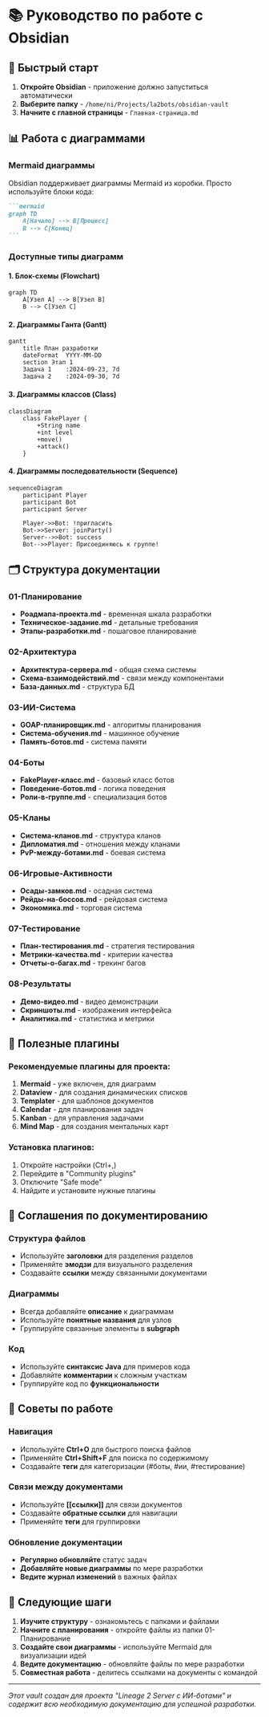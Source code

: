 # 📚 Руководство по работе с Obsidian

## 🚀 Быстрый старт

1. **Откройте Obsidian** - приложение должно запуститься автоматически
2. **Выберите папку** - `/home/ni/Projects/la2bots/obsidian-vault`
3. **Начните с главной страницы** - `Главная-страница.md`

## 📊 Работа с диаграммами

### Mermaid диаграммы
Obsidian поддерживает диаграммы Mermaid из коробки. Просто используйте блоки кода:

````markdown
```mermaid
graph TD
    A[Начало] --> B[Процесс]
    B --> C[Конец]
```
````

### Доступные типы диаграмм

#### 1. Блок-схемы (Flowchart)
```mermaid
graph TD
    A[Узел A] --> B[Узел B]
    B --> C[Узел C]
```

#### 2. Диаграммы Ганта (Gantt)
```mermaid
gantt
    title План разработки
    dateFormat  YYYY-MM-DD
    section Этап 1
    Задача 1    :2024-09-23, 7d
    Задача 2    :2024-09-30, 7d
```

#### 3. Диаграммы классов (Class)
```mermaid
classDiagram
    class FakePlayer {
        +String name
        +int level
        +move()
        +attack()
    }
```

#### 4. Диаграммы последовательности (Sequence)
```mermaid
sequenceDiagram
    participant Player
    participant Bot
    participant Server
    
    Player->>Bot: !пригласить
    Bot->>Server: joinParty()
    Server-->>Bot: success
    Bot-->>Player: Присоединяюсь к группе!
```

## 🗂️ Структура документации

### 01-Планирование
- **Роадмапа-проекта.md** - временная шкала разработки
- **Техническое-задание.md** - детальные требования
- **Этапы-разработки.md** - пошаговое планирование

### 02-Архитектура
- **Архитектура-сервера.md** - общая схема системы
- **Схема-взаимодействий.md** - связи между компонентами
- **База-данных.md** - структура БД

### 03-ИИ-Система
- **GOAP-планировщик.md** - алгоритмы планирования
- **Система-обучения.md** - машинное обучение
- **Память-ботов.md** - система памяти

### 04-Боты
- **FakePlayer-класс.md** - базовый класс ботов
- **Поведение-ботов.md** - логика поведения
- **Роли-в-группе.md** - специализация ботов

### 05-Кланы
- **Система-кланов.md** - структура кланов
- **Дипломатия.md** - отношения между кланами
- **PvP-между-ботами.md** - боевая система

### 06-Игровые-Активности
- **Осады-замков.md** - осадная система
- **Рейды-на-боссов.md** - рейдовая система
- **Экономика.md** - торговая система

### 07-Тестирование
- **План-тестирования.md** - стратегия тестирования
- **Метрики-качества.md** - критерии качества
- **Отчеты-о-багах.md** - трекинг багов

### 08-Результаты
- **Демо-видео.md** - видео демонстрации
- **Скриншоты.md** - изображения интерфейса
- **Аналитика.md** - статистика и метрики

## 🔧 Полезные плагины

### Рекомендуемые плагины для проекта:

1. **Mermaid** - уже включен, для диаграмм
2. **Dataview** - для создания динамических списков
3. **Templater** - для шаблонов документов
4. **Calendar** - для планирования задач
5. **Kanban** - для управления задачами
6. **Mind Map** - для создания ментальных карт

### Установка плагинов:
1. Откройте настройки (Ctrl+,)
2. Перейдите в "Community plugins"
3. Отключите "Safe mode"
4. Найдите и установите нужные плагины

## 📝 Соглашения по документированию

### Структура файлов
- Используйте **заголовки** для разделения разделов
- Применяйте **эмодзи** для визуального разделения
- Создавайте **ссылки** между связанными документами

### Диаграммы
- Всегда добавляйте **описание** к диаграммам
- Используйте **понятные названия** для узлов
- Группируйте связанные элементы в **subgraph**

### Код
- Используйте **синтаксис Java** для примеров кода
- Добавляйте **комментарии** к сложным участкам
- Группируйте код по **функциональности**

## 🎯 Советы по работе

### Навигация
- Используйте **Ctrl+O** для быстрого поиска файлов
- Применяйте **Ctrl+Shift+F** для поиска по содержимому
- Создавайте **теги** для категоризации (#боты, #ии, #тестирование)

### Связи между документами
- Используйте **[[ссылки]]** для связи документов
- Создавайте **обратные ссылки** для навигации
- Применяйте **теги** для группировки

### Обновление документации
- **Регулярно обновляйте** статус задач
- **Добавляйте новые диаграммы** по мере разработки
- **Ведите журнал изменений** в важных файлах

## 🚀 Следующие шаги

1. **Изучите структуру** - ознакомьтесь с папками и файлами
2. **Начните с планирования** - откройте файлы из папки 01-Планирование
3. **Создайте свои диаграммы** - используйте Mermaid для визуализации идей
4. **Ведите документацию** - обновляйте файлы по мере разработки
5. **Совместная работа** - делитесь ссылками на документы с командой

---

*Этот vault создан для проекта "Lineage 2 Server с ИИ-ботами" и содержит всю необходимую документацию для успешной разработки.*

